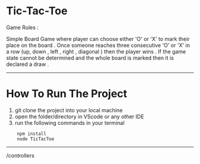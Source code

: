 # Tic-Tac-Toe
Game Rules : 

Simple Board Game where player can choose either 'O' or 'X' to mark their place on the board . 
Once someone reaches three consecutive 'O' or 'X' in a row (up, down , left , right , diagonal )  then the player wins . 
If the game state cannot be determined and the whole board is marked then it is declared a draw .


********************************************************************************************************************************
# How To Run The Project

1. git clone the project into your local machine 
2. open the folder/directory in VScode or any other IDE
3. run the following commands in your terminal 
```
    npm install
    node TicTacToe 
```


********************************************************************************************************************************
/controllers 



